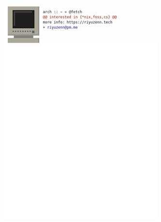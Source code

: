 <!--
<div>
  <img src="./img/background.png" align="" />
</div>
-->

<p>‎</p>


<div>
  <img src="https://github.com/riyuzenn/riyuzenn/raw/main/img/monitor.gif" width="128" height="128" align="left" />
</div>


```diff

arch :: ~ » @fetch
@@ interested in {*nix,foss,cs} @@
more info: https://riyuzenn.tech
+ riyuzenn@pm.me

```


<p>‎</p>
<!-- <img alt="spotify-github-profile" src="https://spotify-github-profile.vercel.app/api/view?uid=31vjim3nddcmey2mb2a3oh5vehqu&cover_image=true&theme=novatorem&bar_color=53b14f&bar_color_cover=false" align="left" />   -->
<div align="left">
  <a href="https://github.com/riyuzenn">
    <img src="./github-metrics.svg" />
  </a>
</div>
